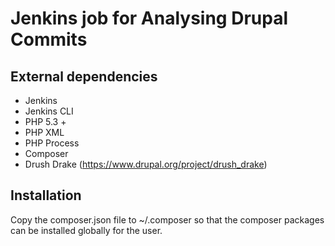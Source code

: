 # Jenkins job for Analysing Drupal Commits

## External dependencies

* Jenkins
* Jenkins CLI
* PHP 5.3 +
* PHP XML
* PHP Process
* Composer
* Drush Drake (https://www.drupal.org/project/drush_drake)


## Installation

Copy the composer.json file to ~/.composer so that the composer packages can be installed globally for the user.


